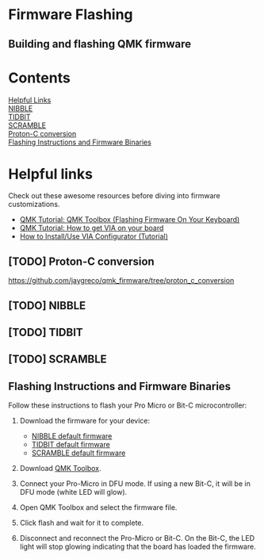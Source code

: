 # Firmware Flashing

## Building and flashing QMK firmware 

# Contents
[Helpful Links](#helpful_links)  
[NIBBLE](#nibble)  
[TIDBIT](#tidbit)  
[SCRAMBLE](#scramble)  
[Proton-C conversion](#proton_c)  
[Flashing Instructions and Firmware Binaries](#releases)  


# <a name="helpful_links"></a> Helpful links
Check out these awesome resources before diving into firmware customizations.
* [QMK Tutorial: QMK Toolbox (Flashing Firmware On Your Keyboard)](https://youtu.be/fuBJbdCFF0Q)
* [QMK Tutorial: How to get VIA on your board](https://youtu.be/lyvf7Yp1z5g)
* [How to Install/Use VIA Configurator (Tutorial)](https://youtu.be/78zVepszCmE)

## [TODO] <a name="proton_c"></a> Proton-C conversion
https://github.com/jaygreco/qmk_firmware/tree/proton_c_conversion

## [TODO] <a name="nibble"></a> NIBBLE

## [TODO] <a name="tidbit"></a> TIDBIT

## [TODO] <a name="scramble"></a> SCRAMBLE

## <a name="releases"></a> Flashing Instructions and Firmware Binaries

Follow these instructions to flash your Pro Micro or Bit-C microcontroller:
1. Download the firmware for your device:
    * [NIBBLE default firmware](https://github.com/nullbitsco/docs/raw/main/firmware/default_firmware/nullbitsco_nibble_default.hex)
    * [TIDBIT default firmware](https://github.com/nullbitsco/docs/raw/main/firmware/default_firmware/nullbitsco_tidbit_default.hex)
    * [SCRAMBLE default firmware](https://github.com/nullbitsco/docs/raw/main/firmware/default_firmware/nullbitsco_scramble_default.hex)

2. Download [QMK Toolbox](https://github.com/qmk/qmk_toolbox/releases).
3. Connect your Pro-Micro in DFU mode. If using a new Bit-C, it will be in DFU mode (white LED will glow).
4. Open QMK Toolbox and select the firmware file.
5. Click flash and wait for it to complete.
6. Disconnect and reconnect the Pro-Micro or Bit-C. On the Bit-C, the LED light will stop glowing indicating that the board has loaded the firmware. 
